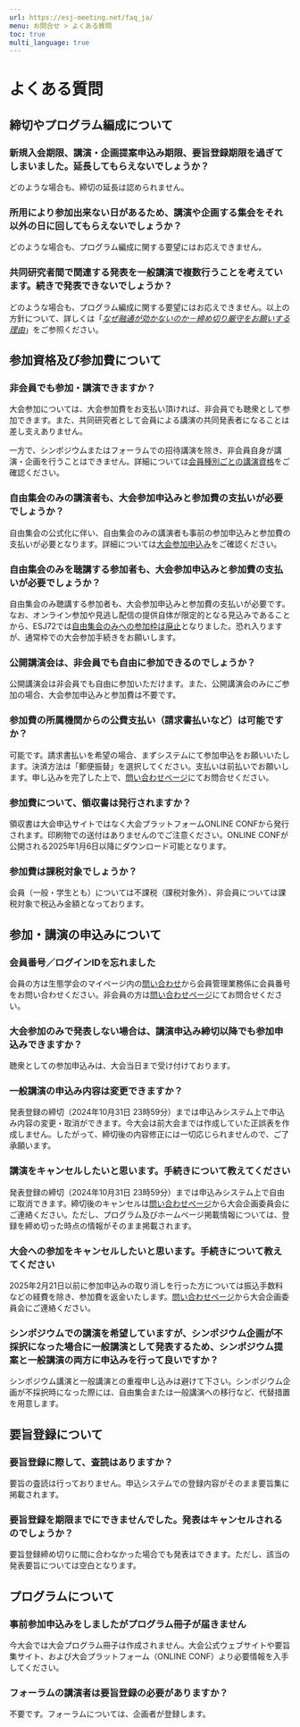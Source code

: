 ```yaml
---
url: https://esj-meeting.net/faq_ja/
menu: お問合せ > よくある質問
toc: true
multi_language: true
---
```


# よくある質問

## 締切やプログラム編成について

### 新規入会期限、講演・企画提案申込み期限、要旨登録期限を過ぎてしまいました。延長してもらえないでしょうか？

どのような場合も、締切の延長は認められません。

### 所用により参加出来ない日があるため、講演や企画する集会をそれ以外の日に回してもらえないでしょうか？

どのような場合も、プログラム編成に関する要望にはお応えできません。

### 共同研究者間で関連する発表を一般講演で複数行うことを考えています。続きで発表できないでしょうか？

どのような場合も、プログラム編成に関する要望にはお応えできません。以上の方針について、詳しくは「[*なぜ融通が効かないのか－締め切り厳守をお願いする理由*](https://esj.ne.jp/meeting/info/why_so_inflexible.html)」をご参照ください。

## 参加資格及び参加費について

### 非会員でも参加・講演できますか？

大会参加については、大会参加費をお支払い頂ければ、非会員でも聴衆として参加できます。また、共同研究者として会員による講演の共同発表者になることは差し支えありません。

一方で、シンポジウムまたはフォーラムでの招待講演を除き、非会員自身が講演・企画を行うことはできません。詳細については[会員種別ごとの講演資格](regist_information_ja/#会員種別ごとの講演資格)をご確認ください。

### 自由集会のみの講演者も、大会参加申込みと参加費の支払いが必要でしょうか？

自由集会の公式化に伴い、自由集会のみの講演者も事前の参加申込みと参加費の支払いが必要となります。詳細については[大会参加申込み](regist_information_ja/#大会参加申込み)をご確認ください。

### 自由集会のみを聴講する参加者も、大会参加申込みと参加費の支払いが必要でしょうか？

自由集会のみ聴講する参加者も、大会参加申込みと参加費の支払いが必要です。なお、オンライン参加や見逃し配信の提供自体が限定的となる見込みであることから、ESJ72では[自由集会のみへの参加枠は廃止](regist_information_ja/#自由集会のみへの参加枠の廃止について)となりました。恐れ入りますが、通常枠での大会参加手続きをお願いします。

### 公開講演会は、非会員でも自由に参加できるのでしょうか？

公開講演会は非会員でも自由に参加いただけます。また、公開講演会のみにご参加の場合、大会参加申込みと参加費は不要です。

### 参加費の所属機関からの公費支払い（請求書払いなど）は可能ですか？

可能です。請求書払いを希望の場合、まずシステムにて参加申込をお願いいたします。決済方法は「郵便振替」を選択してください。支払いは前払いでお願いします。申し込みを完了した上で、[問い合わせページ](contact_ja)にてお問合せください。

### 参加費について、領収書は発行されますか？

領収書は大会申込サイトではなく大会プラットフォームONLINE CONFから発行されます。印刷物での送付はありませんのでご注意ください。ONLINE CONFが公開される2025年1月6日以降にダウンロード可能となります。

### 参加費は課税対象でしょうか？

会員（一般・学生とも）については不課税（課税対象外）、非会員については課税対象で税込み金額となっております。

## 参加・講演の申込みについて

### 会員番号／ログインIDを忘れました

会員の方は生態学会のマイページ内の[問い合わせ](https://bunken.org/esj/mypage/login/login)から会員管理業務係に会員番号をお問い合わせください。非会員の方は[問い合わせページ](contact_ja)にてお問合せください。

### 大会参加のみで発表しない場合は、講演申込み締切以降でも参加申込みできますか？

聴衆としての参加申込みは、大会当日まで受け付けております。

### 一般講演の申込み内容は変更できますか？

発表登録の締切（2024年10月31日 23時59分）までは申込みシステム上で申込み内容の変更・取消ができます。今大会は前大会までは作成していた正誤表を作成しません。したがって、締切後の内容修正には一切応じられませんので、ご了承願います。

### 講演をキャンセルしたいと思います。手続きについて教えてください

発表登録の締切（2024年10月31日 23時59分）までは申込みシステム上で自由に取消できます。締切後のキャンセルは[問い合わせページ](contact_ja)から大会企画委員会にご連絡ください。ただし、プログラム及びホームページ掲載情報については、登録を締め切った時点の情報がそのまま掲載されます。

### 大会への参加をキャンセルしたいと思います。手続きについて教えてください

2025年2月21日以前に参加申込みの取り消しを行った方については振込手数料などの経費を除き、参加費を返金いたします。[問い合わせページ](contact_ja)から大会企画委員会にご連絡ください。

### シンポジウムでの講演を希望していますが、シンポジウム企画が不採択になった場合に一般講演として発表するため、シンポジウム提案と一般講演の両方に申込みを行って良いですか？

シンポジウム講演と一般講演との重複申し込みは避けて下さい。シンポジウム企画が不採択時になった際には、自由集会または一般講演への移行など、代替措置を用意します。

## 要旨登録について

### 要旨登録に際して、査読はありますか？

要旨の査読は行っておりません。申込システムでの登録内容がそのまま要旨集に掲載されます。

### 要旨登録を期限までにできませんでした。発表はキャンセルされるのでしょうか？

要旨登録締め切りに間に合わなかった場合でも発表はできます。ただし、該当の発表要旨については空白となります。

## プログラムについて

### 事前参加申込みをしましたがプログラム冊子が届きません

今大会では大会プログラム冊子は作成されません。大会公式ウェブサイトや要旨集サイト、および大会プラットフォーム（ONLINE CONF）より必要情報を入手してください。

### フォーラムの講演者は要旨登録の必要がありますか？

不要です。フォーラムについては、企画者が登録します。

<!--[phase3]
## 一般口頭発表について

### 一般口頭発表の時間について教えて下さい

発表12分、質疑応答3分の合計15分です。時間厳守をお願いします。

### 一般口頭発表の座長はどなたがするのでしょうか？

講演の終了した講演者が次の講演の座長を務めてください。
<!---->